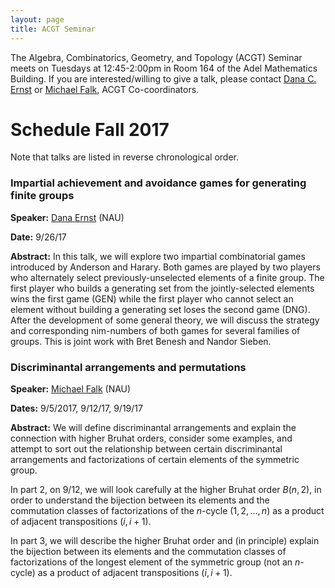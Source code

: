 ```yaml
---
layout: page
title: ACGT Seminar
---
```


The Algebra, Combinatorics, Geometry, and Topology (ACGT) Seminar meets on Tuesdays at 12:45-2:00pm in Room 164 of the Adel Mathematics Building. If you are interested/willing to give a talk, please contact [Dana C. Ernst](http://dcernst.github.io) or [Michael Falk](http://www.cefns.nau.edu/~falk/), ACGT Co-coordinators.

# Schedule Fall 2017 #

Note that talks are listed in reverse chronological order.

### Impartial achievement and avoidance games for generating finite groups ###

**Speaker:** [Dana Ernst](http://danaernst.com) (NAU)

**Date:** 9/26/17

**Abstract:** In this talk, we will explore two impartial combinatorial games introduced by Anderson and Harary. Both games are played by two players who alternately select previously-unselected elements of a finite group. The first player who builds a generating set from the jointly-selected elements wins the first game (GEN) while the first player who cannot select an element without building a generating set loses the second game (DNG). After the development of some general theory, we will discuss the strategy and corresponding nim-numbers of both games for several families of groups. This is joint work with Bret Benesh and Nandor Sieben.

### Discriminantal arrangements and permutations ###

**Speaker:** [Michael Falk](http://www.cefns.nau.edu/~falk/) (NAU)

**Dates:** 9/5/2017, 9/12/17, 9/19/17

**Abstract:** We will define discriminantal arrangements and explain the connection with higher Bruhat orders, consider some examples, and attempt to sort out the relationship between certain discriminantal arrangements and factorizations of certain elements of the symmetric group.

In part 2, on 9/12, we will look carefully at the higher Bruhat order $B(n,2)$, in order to understand the bijection between its elements and the commutation classes of factorizations of the $n$-cycle $(1,2,\ldots,n)$ as a product of adjacent transpositions $(i,i+1)$.

In part 3, we will describe the higher Bruhat order and (in principle) explain the bijection between its elements and the commutation classes of factorizations of the longest element of the symmetric group (not an $n$-cycle) as a product of adjacent transpositions $(i,i+1)$.
